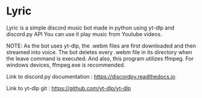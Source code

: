 # Lyric

Lyric is a simple discord music bot made in python using yt-dlp and discord.py API
You can use it play music from Youtube videos.

NOTE: As the bot uses yt-dlp, the .webm files are first downloaded and then streamed into voice. The bot deletes every .webm file in its directory when the leave command is executed. 
And also, this program utilizes ffmpeg. For windows devices, ffmpeg.exe is recommended.


Link to discord.py documentation : https://discordpy.readthedocs.io

Link to yt-dlp git : https://github.com/yt-dlp/yt-dlp
